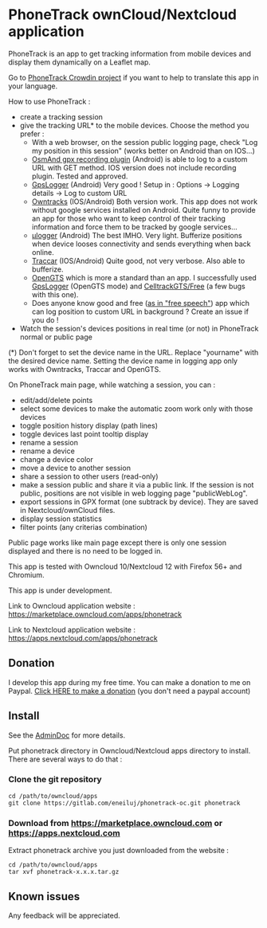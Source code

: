 # PhoneTrack ownCloud/Nextcloud application

PhoneTrack is an app to get tracking information from mobile devices
and display them dynamically on a Leaflet map.

Go to [PhoneTrack Crowdin project](https://crowdin.com/project/phonetrack) if you want to help to translate this app in your language.

How to use PhoneTrack :

* create a tracking session
* give the tracking URL\* to the mobile devices. Choose the method you prefer :
    * With a web browser, on the session public logging page, check "Log my position in this session" (works better on Android than on IOS...)
    * [OsmAnd gpx recording plugin](https://osmand.net/features?id=trip-recording-plugin#Online_tracking) (Android) is able to log to a custom URL with GET method. IOS version does not include recording plugin. Tested and approved.
    * [GpsLogger](http://code.mendhak.com/gpslogger/#features) (Android) Very good ! Setup in : Options -> Logging details -> Log to custom URL
    * [Owntracks](http://owntracks.org/) (IOS/Android) Both version work. This app does not work without google services installed on Android. Quite funny to provide an app for those who want to keep control of their tracking information and force them to be tracked by google services...
    * [µlogger](https://f-droid.org/packages/net.fabiszewski.ulogger/) (Android) The best IMHO. Very light. Bufferize positions when device looses connectivity and sends everything when back online.
    * [Traccar](https://www.traccar.org/client/) (IOS/Android) Quite good, not very verbose. Also able to bufferize.
    * [OpenGTS](http://opengts.org/) which is more a standard than an app. I successfully used [GpsLogger](http://code.mendhak.com/gpslogger/#features) (OpenGTS mode) and [CelltrackGTS/Free](http://www.geotelematic.com/CelltracGTS/Free.html) (a few bugs with this one).
    * Does anyone know good and free ([as in "free speech"](https://www.gnu.org/philosophy/free-sw.en.html)) app which can log position to custom URL in background ? Create an issue if you do !
* Watch the session's devices positions in real time (or not) in PhoneTrack normal or public page

(\*) Don't forget to set the device name in the URL. Replace "yourname" with the desired device name. Setting the device name in logging app only works with Owntracks, Traccar and OpenGTS.

On PhoneTrack main page, while watching a session, you can :

* edit/add/delete points
* select some devices to make the automatic zoom work only with those devices
* toggle position history display (path lines)
* toggle devices last point tooltip display
* rename a session
* rename a device
* change a device color
* move a device to another session
* share a session to other users (read-only)
* make a session public and share it via a public link. If the session is not public, positions are not visible in web logging page "publicWebLog".
* export sessions in GPX format (one subtrack by device). They are saved in Nextcloud/ownCloud files.
* display session statistics
* filter points (any criterias combination)

Public page works like main page except there is only one session displayed and there is no need to be logged in.

This app is tested with Owncloud 10/Nextcloud 12 with Firefox 56+ and Chromium.

This app is under development.

Link to Owncloud application website : https://marketplace.owncloud.com/apps/phonetrack

Link to Nextcloud application website : https://apps.nextcloud.com/apps/phonetrack

## Donation

I develop this app during my free time. You can make a donation to me on Paypal. [Click HERE to make a donation](https://www.paypal.com/cgi-bin/webscr?cmd=_s-xclick&hosted_button_id=66PALMY8SF5JE) (you don't need a paypal account)

## Install

See the [AdminDoc](https://gitlab.com/eneiluj/phonetrack-oc/wikis/admindoc) for more details.

Put phonetrack directory in Owncloud/Nextcloud apps directory to install.
There are several ways to do that :

### Clone the git repository

```
cd /path/to/owncloud/apps
git clone https://gitlab.com/eneiluj/phonetrack-oc.git phonetrack
```

### Download from https://marketplace.owncloud.com or https://apps.nextcloud.com

Extract phonetrack archive you just downloaded from the website :
```
cd /path/to/owncloud/apps
tar xvf phonetrack-x.x.x.tar.gz
```

## Known issues

Any feedback will be appreciated.
